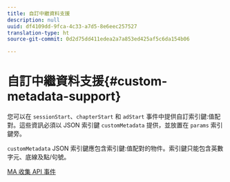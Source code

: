 ```yaml
---
title: 自訂中繼資料支援
description: null
uuid: df4109dd-9fca-4c33-a7d5-8e6eec257527
translation-type: ht
source-git-commit: 0d2d75dd411edea2a7a853ed425af5c6da154b06

---
```



# 自訂中繼資料支援{#custom-metadata-support}

您可以在 `sessionStart`、`chapterStart` 和 `adStart` 事件中提供自訂索引鍵:值配對。這些資訊必須以 JSON 索引鍵 `customMetadata` 提供，並放置在 `params` 索引鍵旁。

`customMetadata` JSON 索引鍵應包含索引鍵:值配對的物件。索引鍵只能包含英數字元、底線及點/句號。

[MA 收集 API 事件](/help/media-collection-api/mc-api-ref/mc-api-events-req.md)

